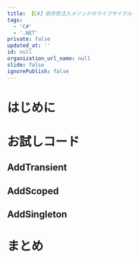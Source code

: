 ```yaml
---
title: 【C#】依存性注入メソッドのライフサイクル
tags:
  - 'C#'
  - '.NET'
private: false
updated_at: ''
id: null
organization_url_name: null
slide: false
ignorePublish: false
---
```

# はじめに

# お試しコード

## AddTransient

## AddScoped

## AddSingleton

# まとめ